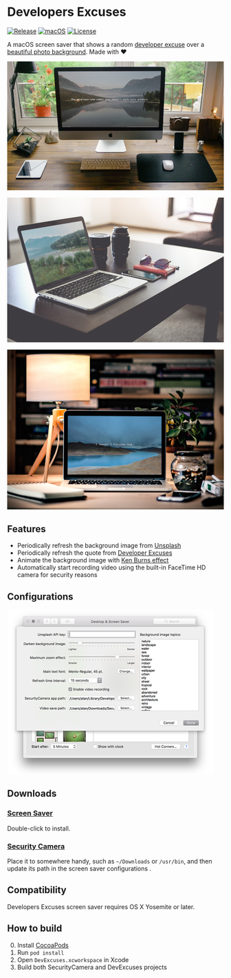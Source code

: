 # Developers Excuses

[![Release](https://img.shields.io/github/release/ayltai/MacOS-Developers-Excuses.svg?label=release&maxAge=1800)](Releases/1.1/screensaver.zip) [![macOS](https://img.shields.io/badge/macOS-10.10-blue.svg?style=flat&label=macOS&maxAge=300)](https://en.wikipedia.org/wiki/OS_X_Yosemite) [![License](https://img.shields.io/badge/License-apache%202.0-blue.svg?label=license&maxAge=1800)](https://github.com/ayltai/MacOS-Developers-Excuses/blob/master/LICENSE)

A macOS screen saver that shows a random [developer excuse](http://www.devexcuses.com) over a [beautiful photo background](https://unsplash.com). Made with ❤

![Screenshot 1](Screenshots/screenshot-1.jpg)

![Screenshot 2](Screenshots/screenshot-2.jpg)

![Screenshot 3](Screenshots/screenshot-3.jpg)

## Features
* Periodically refresh the background image from [Unsplash](https://unsplash.com)
* Periodically refresh the quote from [Developer Excuses](http://www.devexcuses.com)
* Animate the background image with [Ken Burns effect](https://en.wikipedia.org/wiki/Ken_Burns_effect)
* Automatically start recording video using the built-in FaceTime HD camera for security reasons

## Configurations
![Configurations](Screenshots/configurations.png)

## Downloads
### [Screen Saver](Releases/1.1/screensaver.zip)
Double-click to install.

### [Security Camera](Releases/1.1/SecurityCamera.zip)
Place it to somewhere handy, such as `~/Downloads` or `/usr/bin`, and then update its path in the screen saver configurations .

## Compatibility
Developers Excuses screen saver requires OS X Yosemite or later.

## How to build
0. Install [CocoaPods](https://cocoapods.org)
1. Run `pod install`
2. Open `DevExcuses.xcworkspace` in Xcode
3. Build both SecurityCamera and DevExcuses projects
